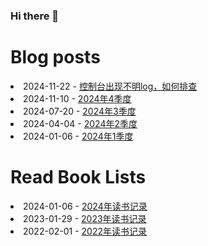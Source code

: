 ### Hi there 👋

<!--
**deletefromuser/deletefromuser** is a ✨ _special_ ✨ repository because its `README.md` (this file) appears on your GitHub profile.

Here are some ideas to get you started:

- 🔭 I’m currently working on ...
- 🌱 I’m currently learning ...
- 👯 I’m looking to collaborate on ...
- 🤔 I’m looking for help with ...
- 💬 Ask me about ...
- 📫 How to reach me: ...
- 😄 Pronouns: ...
- ⚡ Fun fact: ...
-->

# Blog posts
<!-- BLOG-POST-LIST:START -->
<li>2024-11-22 - <a href="https://deletefromuser.github.io/java/2024112201/" rel="nofollow">控制台出现不明log，如何排查</a></li><li>2024-11-10 - <a href="https://deletefromuser.github.io/watch/2024100101/" rel="nofollow">2024年4季度</a></li><li>2024-07-20 - <a href="https://deletefromuser.github.io/watch/2024070101/" rel="nofollow">2024年3季度</a></li><li>2024-04-04 - <a href="https://deletefromuser.github.io/watch/2024040101/" rel="nofollow">2024年2季度</a></li><li>2024-01-06 - <a href="https://deletefromuser.github.io/watch/2024010101/" rel="nofollow">2024年1季度</a></li>
<!-- BLOG-POST-LIST:END -->

# Read Book Lists
<!-- READ-BOOK-LIST:START -->
<li>2024-01-06 - <a href="https://deletefromuser.github.io/read/2024010601/" rel="nofollow">2024年读书记录</a></li><li>2023-01-29 - <a href="https://deletefromuser.github.io/read/2023012901/" rel="nofollow">2023年读书记录</a></li><li>2022-02-01 - <a href="https://deletefromuser.github.io/read/2022030701/" rel="nofollow">2022年读书记录</a></li>
<!-- READ-BOOK-LIST:END -->
